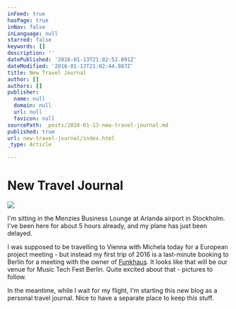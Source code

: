 ```yaml
---
inFeed: true
hasPage: true
inNav: false
inLanguage: null
starred: false
keywords: []
description: ''
datePublished: '2016-01-13T21:02:52.891Z'
dateModified: '2016-01-13T21:02:44.987Z'
title: New Travel Journal
author: []
authors: []
publisher:
  name: null
  domain: null
  url: null
  favicon: null
sourcePath: _posts/2016-01-13-new-travel-journal.md
published: true
url: new-travel-journal/index.html
_type: Article

---
```

# New Travel Journal
![](https://the-grid-user-content.s3-us-west-2.amazonaws.com/a95db4d9-9437-415d-8f9d-2a6ee5910220.JPG)

I'm sitting in the Menzies Business Lounge at Arlanda airport in Stockholm. I've been here for about 5 hours already, and my plane has just been delayed. 

I was supposed to be travelling to Vienna with Michela today for a European project meeting - but instead my first trip of 2016 is a last-minute booking to Berlin for a meeting with the owner of [Funkhaus][0]. It looks like that will be our venue for Music Tech Fest Berlin. Quite excited about that - pictures to follow.

In the meantime, while I wait for my flight, I'm starting this new blog as a personal travel journal. Nice to have a separate place to keep this stuff.

[0]: http://funkhausberlin.blogspot.com/